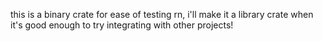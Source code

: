 this is a binary crate for ease of testing rn, i'll make it a library crate when it's good enough to try integrating with other projects!
